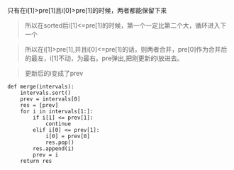只有在i[1]>pre[1]且i[0]>pre[1]的时候，两者都能保留下来

>所以在sorted后i[1]<=pre[1]的时候，第一个一定比第二个大，循环进入下一个

>所以在i[1]>pre[1],并且i[0]<=pre[1]的话，则两者合并，pre[0]作为合并后的最左，i[1]不动，为最右。pre弹出,把刚更新的i放进去。

>更新后的i变成了prev

```
def merge(intervals):
    intervals.sort()
    prev = intervals[0]
    res = [prev]
    for i in intervals[1:]:
        if i[1] <= prev[1]:
            continue
        elif i[0] <= prev[1]:
            i[0] = prev[0]
            res.pop()
        res.append(i)
        prev = i
    return res

```
